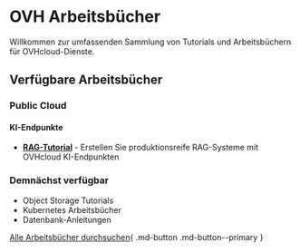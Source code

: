 # OVH Arbeitsbücher

Willkommen zur umfassenden Sammlung von Tutorials und Arbeitsbüchern für OVHcloud-Dienste.

## Verfügbare Arbeitsbücher

### Public Cloud

#### KI-Endpunkte
- [**RAG-Tutorial**](/ovhcloud-workbooks/de/public-cloud/ai-endpoints/rag-tutorial/) - Erstellen Sie produktionsreife RAG-Systeme mit OVHcloud KI-Endpunkten

### Demnächst verfügbar
- Object Storage Tutorials
- Kubernetes Arbeitsbücher
- Datenbank-Anleitungen

[Alle Arbeitsbücher durchsuchen](/ovhcloud-workbooks/de/public-cloud/){ .md-button .md-button--primary }
